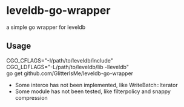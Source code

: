 # leveldb-go-wrapper
a simple go wrapper for leveldb

## Usage
CGO_CFLAGS="-I/path/to/leveldb/include" \
CGO_LDFLAGS="-L/path/to/leveldb/lib -lleveldb" \
  go get github.com/GlitterIsMe/leveldb-go-wrapper

- Some interce has not been implemented, like WriteBatch::Iterator
- Some module has not been tested, like filterpolicy and snappy compression

